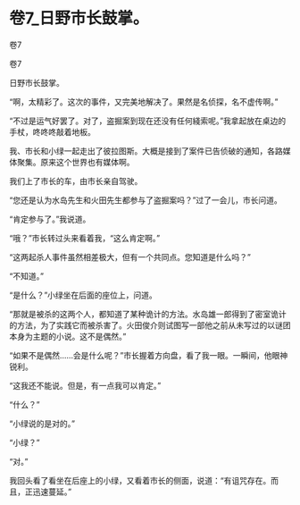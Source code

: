 # 卷7_日野市长鼓掌。

卷7

卷7

日野市长鼓掌。

“啊，太精彩了。这次的事件，又完美地解决了。果然是名侦探，名不虚传啊。”

“不过是运气好罢了。对了，盗掘案到现在还没有任何綫索呢。”我拿起放在桌边的手杖，咚咚咚敲着地板。

我、市长和小绿一起走出了彼拉图斯。大概是接到了案件已告侦破的通知，各路媒体聚集。原来这个世界也有媒体啊。

我们上了市长的车，由市长亲自驾驶。

“您还是认为水岛先生和火田先生都参与了盗掘案吗？”过了一会儿，市长问道。

“肯定参与了。”我说道。

“哦？”市长转过头来看着我，“这么肯定啊。”

“这两起杀人事件虽然相差极大，但有一个共同点。您知道是什么吗？”

“不知道。”

“是什么？”小绿坐在后面的座位上，问道。

“那就是被杀的这两个人，都知道了某种诡计的方法。水岛雄一郎得到了密室诡计的方法，为了实践它而被杀害了。火田俊介则试图写一部他之前从未写过的以谜团本身为主题的小说。这不是偶然。”

“如果不是偶然……会是什么呢？”市长握着方向盘，看了我一眼。一瞬间，他眼神锐利。

“这我还不能说。但是，有一点我可以肯定。”

“什么？”

“小绿说的是对的。”

“小绿？”

“对。”

我回头看了看坐在后座上的小绿，又看着市长的侧面，说道：“有诅咒存在。而且，正迅速蔓延。”